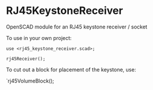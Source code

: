 RJ45KeystoneReceiver
====================

OpenSCAD module for an RJ45 keystone receiver / socket

To use in your own project:

```
use <rj45_keystone_receiver.scad>;

rj45Receiver();
```

To cut out a block for placement of the keystone, use:

`rj45VolumeBlock();
